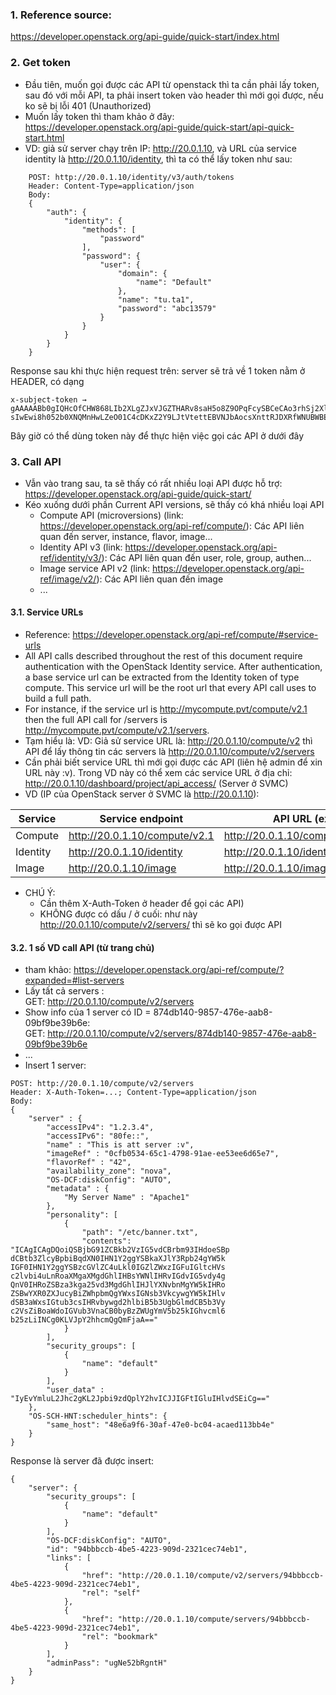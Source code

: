 ### 1. Reference source:
https://developer.openstack.org/api-guide/quick-start/index.html

### 2. Get token
- Đầu tiên, muốn gọi được các API từ openstack thì ta cần phải lấy token, sau đó với mỗi API, ta phải insert token vào header thì mới gọi được, nếu ko sẽ bị lỗi 401 (Unauthorized)
- Muốn lấy token thì tham khảo ở đây:  
https://developer.openstack.org/api-guide/quick-start/api-quick-start.html
- VD: giả sử server chạy trên IP: http://20.0.1.10, và URL của service identity là http://20.0.1.10/identity, thì ta có thể lấy token như sau:
```
    POST: http://20.0.1.10/identity/v3/auth/tokens
    Header: Content-Type=application/json
    Body:
    {
        "auth": {
            "identity": {
                "methods": [
                    "password"
                ],
                "password": {
                    "user": {
                        "domain": {
                            "name": "Default"
                        },
                        "name": "tu.ta1",
                        "password": "abc13579"
                    }
                }
            }
        }
    }
```
Response sau khi thực hiện request trên: server sẽ trả về 1 token nằm ở HEADER, có dạng
```
x-subject-token → gAAAAABb0gIQHcOfCHW868LIb2XLgZJxVJGZTHARv8saH5o8Z9OPqFcySBCeCAo3rhSj2XlVyAG-sIwEwi8h052b0XNQMnHwLZeO01C4cDKxZ2Y9LJtVtettEBVNJbAocsXnttRJDXRfWNUBWBEDSu1zX5XdQVL7cpa05V3UJDI6LwEOCAdakJw
```
Bây giờ có thể dùng token này để thực hiện việc gọi các API ở dưới đây

### 3. Call API
- Vẫn vào trang sau, ta sẽ thấy có rất nhiều loại API được hỗ trợ:  
https://developer.openstack.org/api-guide/quick-start/
- Kéo xuống dưới phần Current API versions, sẽ thấy có khá nhiều loại API
    + Compute API (microversions) (link: https://developer.openstack.org/api-ref/compute/): Các API liên quan đến server, instance, flavor, image...
    + Identity API v3 (link: https://developer.openstack.org/api-ref/identity/v3/): Các API liên quan đến user, role, group, authen...
    + Image service API v2 (link: https://developer.openstack.org/api-ref/image/v2/): Các API liên quan đến image
    + ...

#### 3.1. Service URLs
- Reference: https://developer.openstack.org/api-ref/compute/#service-urls
- All API calls described throughout the rest of this document require authentication with the OpenStack Identity service. After authentication, a base service url can be extracted from the Identity token of type compute. This service url will be the root url that every API call uses to build a full path.
- For instance, if the service url is http://mycompute.pvt/compute/v2.1 then the full API call for /servers is http://mycompute.pvt/compute/v2.1/servers.
- Tạm hiểu là: VD: Giả sử service URL là: http://20.0.1.10/compute/v2 thì API để lấy thông tin các servers là http://20.0.1.10/compute/v2/servers
- Cần phải biết service URL thì mới gọi được các API (liên hệ admin để xin URL này :v). Trong VD này có thể xem các service URL ở địa chỉ: http://20.0.1.10/dashboard/project/api_access/ (Server ở SVMC)
- VD (IP của OpenStack server ở SVMC là http://20.0.1.10):

| Service       |  Service endpoint             | API URL (example)                        |
| ------------- | ----------------------------- | ---------------------------------------- |
| Compute       | http://20.0.1.10/compute/v2.1 | http://20.0.1.10/compute/v2.1/servers    |
| Identity      | http://20.0.1.10/identity     | http://20.0.1.10/identity/v3/auth/tokens |
| Image         | http://20.0.1.10/image        | http://20.0.1.10/image/v2/images         |

- CHÚ Ý:
    + Cần thêm X-Auth-Token ở header để gọi các API)
    + KHÔNG được có dấu / ở cuối: như này http://20.0.1.10/compute/v2/servers/ thì sẽ ko gọi được API

#### 3.2. 1 số VD call API (từ trang chủ)
- tham khảo: https://developer.openstack.org/api-ref/compute/?expanded=#list-servers
- Lấy tất cả servers :  
GET: http://20.0.1.10/compute/v2/servers
- Show info của 1 server có ID = 874db140-9857-476e-aab8-09bf9be39b6e:  
GET: http://20.0.1.10/compute/v2/servers/874db140-9857-476e-aab8-09bf9be39b6e
- ...
- Insert 1 server:
```
POST: http://20.0.1.10/compute/v2/servers
Header: X-Auth-Token=...; Content-Type=application/json
Body:
{
    "server" : {
        "accessIPv4": "1.2.3.4",
        "accessIPv6": "80fe::",
        "name" : "This is att server :v",
        "imageRef" : "0cfb0534-65c1-4798-91ae-ee53ee6d65e7",
        "flavorRef" : "42",
        "availability_zone": "nova",
        "OS-DCF:diskConfig": "AUTO",
        "metadata" : {
            "My Server Name" : "Apache1"
        },
        "personality": [
            {
                "path": "/etc/banner.txt",
                "contents": "ICAgICAgDQoiQSBjbG91ZCBkb2VzIG5vdCBrbm93IHdoeSBp dCBtb3ZlcyBpbiBqdXN0IHN1Y2ggYSBkaXJlY3Rpb24gYW5k IGF0IHN1Y2ggYSBzcGVlZC4uLkl0IGZlZWxzIGFuIGltcHVs c2lvbi4uLnRoaXMgaXMgdGhlIHBsYWNlIHRvIGdvIG5vdy4g QnV0IHRoZSBza3kga25vd3MgdGhlIHJlYXNvbnMgYW5kIHRo ZSBwYXR0ZXJucyBiZWhpbmQgYWxsIGNsb3VkcywgYW5kIHlv dSB3aWxsIGtub3csIHRvbywgd2hlbiB5b3UgbGlmdCB5b3Vy c2VsZiBoaWdoIGVub3VnaCB0byBzZWUgYmV5b25kIGhvcml6 b25zLiINCg0KLVJpY2hhcmQgQmFjaA=="
            }
        ],
        "security_groups": [
            {
                "name": "default"
            }
        ],
        "user_data" : "IyEvYmluL2Jhc2gKL2Jpbi9zdQplY2hvICJJIGFtIGluIHlvdSEiCg=="
    },
    "OS-SCH-HNT:scheduler_hints": {
        "same_host": "48e6a9f6-30af-47e0-bc04-acaed113bb4e"
    }
}
```
Response là server đã được insert:
```
{
    "server": {
        "security_groups": [
            {
                "name": "default"
            }
        ],
        "OS-DCF:diskConfig": "AUTO",
        "id": "94bbbccb-4be5-4223-909d-2321cec74eb1",
        "links": [
            {
                "href": "http://20.0.1.10/compute/v2/servers/94bbbccb-4be5-4223-909d-2321cec74eb1",
                "rel": "self"
            },
            {
                "href": "http://20.0.1.10/compute/servers/94bbbccb-4be5-4223-909d-2321cec74eb1",
                "rel": "bookmark"
            }
        ],
        "adminPass": "ugNe52bRgntH"
    }
}
```
